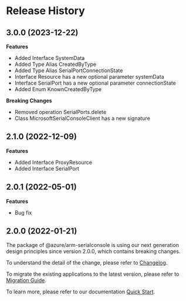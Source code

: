 # Release History
    
## 3.0.0 (2023-12-22)
    
**Features**

  - Added Interface SystemData
  - Added Type Alias CreatedByType
  - Added Type Alias SerialPortConnectionState
  - Interface Resource has a new optional parameter systemData
  - Interface SerialPort has a new optional parameter connectionState
  - Added Enum KnownCreatedByType

**Breaking Changes**

  - Removed operation SerialPorts.delete
  - Class MicrosoftSerialConsoleClient has a new signature
    
    
## 2.1.0 (2022-12-09)
    
**Features**

  - Added Interface ProxyResource
  - Added Interface SerialPort
    
## 2.0.1 (2022-05-01)

**Features**

  - Bug fix
    
## 2.0.0 (2022-01-21)

The package of @azure/arm-serialconsole is using our next generation design principles since version 2.0.0, which contains breaking changes.

To understand the detail of the change, please refer to [Changelog](https://aka.ms/js-track2-changelog).

To migrate the existing applications to the latest version, please refer to [Migration Guide](https://aka.ms/js-track2-migration-guide).

To learn more, please refer to our documentation [Quick Start](https://aka.ms/js-track2-quickstart).
